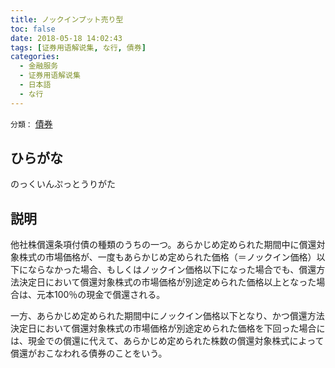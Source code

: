 ```yaml
---
title: ノックインプット売り型
toc: false
date: 2018-05-18 14:02:43
tags: [证券用语解说集, な行, 債券]
categories:
  - 金融服务
  - 证券用语解说集
  - 日本語
  - な行
---
```


`分類：` [債券](/tags/債券/)

## ひらがな

のっくいんぷっとうりがた

## 説明

他社株償還条項付債の種類のうちの一つ。あらかじめ定められた期間中に償還対象株式の市場価格が、一度もあらかじめ定められた価格（＝ノックイン価格）以下にならなかった場合、もしくはノックイン価格以下になった場合でも、償還方法決定日において償還対象株式の市場価格が別途定められた価格以上となった場合は、元本100％の現金で償還される。

一方、あらかじめ定められた期間中にノックイン価格以下となり、かつ償還方法決定日において償還対象株式の市場価格が別途定められた価格を下回った場合には、現金での償還に代えて、あらかじめ定められた株数の償還対象株式によって償還がおこなわれる債券のことをいう。
